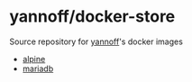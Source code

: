 # yannoff/docker-store

Source repository for [yannoff](https://hub.docker.com/u/yannoff/ "Yannoff's DockerHub")'s docker images

- [alpine](https://github.com/yannoff/docker-store/tree/alpine/master/alpine)
- [mariadb](https://github.com/yannoff/docker-store/tree/mariadb/master/mariadb)
